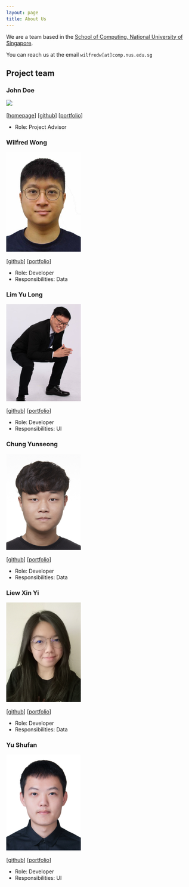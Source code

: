 ```yaml
---
layout: page
title: About Us
---
```


We are a team based in the [School of Computing, National University of Singapore](http://www.comp.nus.edu.sg).

You can reach us at the email `wilfredw[at]comp.nus.edu.sg`

## Project team

### John Doe

<img src="images/johndoe.png" width="200px">

[[homepage](http://www.comp.nus.edu.sg/~damithch)]
[[github](https://github.com/johndoe)]
[[portfolio](team/johndoe.md)]

* Role: Project Advisor

### Wilfred Wong

<img src="images/wilfredwongkc.png" width="200px">

[[github](https://github.com/wilfredwongkc)]
[[portfolio](team/wilfredwongkc.md)]

* Role: Developer
* Responsibilities: Data

### Lim Yu Long

<img src="images/yulonglim.png" width="200px">

[[github](http://github.com/yulonglim)]
[[portfolio](team/yulonglim.md)]

* Role: Developer
* Responsibilities: UI

### Chung Yunseong

<img src="images/JasonC01.png" width="200px">

[[github](http://github.com/JasonC01)] [[portfolio](team/JasonC01.md)]

* Role: Developer
* Responsibilities: Data

### Liew Xin Yi

<img src="images/xyliew25.png" width="200px">

[[github](http://github.com/xyliew25)]
[[portfolio](team/xyliew25.md)]

* Role: Developer
* Responsibilities: Data

### Yu Shufan

<img src="images/fans2619.png" width="200px">

[[github](http://github.com/fans2619)]
[[portfolio](team/fans2619.md)]

* Role: Developer
* Responsibilities: UI
